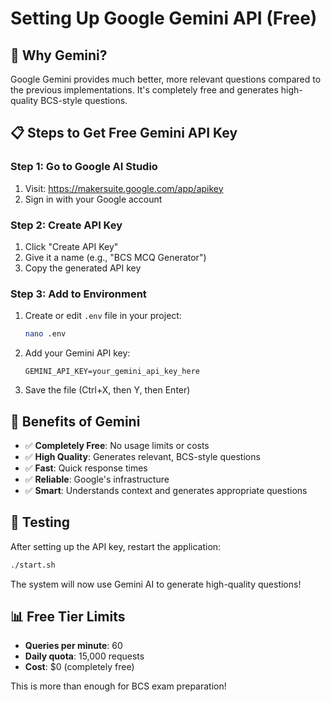 # Setting Up Google Gemini API (Free)

## 🎯 Why Gemini?

Google Gemini provides much better, more relevant questions compared to the previous implementations. It's completely free and generates high-quality BCS-style questions.

## 📋 Steps to Get Free Gemini API Key

### Step 1: Go to Google AI Studio
1. Visit: https://makersuite.google.com/app/apikey
2. Sign in with your Google account

### Step 2: Create API Key
1. Click "Create API Key"
2. Give it a name (e.g., "BCS MCQ Generator")
3. Copy the generated API key

### Step 3: Add to Environment
1. Create or edit `.env` file in your project:
   ```bash
   nano .env
   ```

2. Add your Gemini API key:
   ```
   GEMINI_API_KEY=your_gemini_api_key_here
   ```

3. Save the file (Ctrl+X, then Y, then Enter)

## 🚀 Benefits of Gemini

- ✅ **Completely Free**: No usage limits or costs
- ✅ **High Quality**: Generates relevant, BCS-style questions
- ✅ **Fast**: Quick response times
- ✅ **Reliable**: Google's infrastructure
- ✅ **Smart**: Understands context and generates appropriate questions

## 🔧 Testing

After setting up the API key, restart the application:

```bash
./start.sh
```

The system will now use Gemini AI to generate high-quality questions!

## 📊 Free Tier Limits

- **Queries per minute**: 60
- **Daily quota**: 15,000 requests
- **Cost**: $0 (completely free)

This is more than enough for BCS exam preparation! 